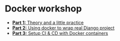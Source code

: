Docker workshop
===============

* [**Part 1:** Theory and a little practice](docs/part-01.md)
* [**Part 2:** Using docker to wrap real Django project](docs/part-02.md)
* [**Part 3:** Setup CI & CD with Docker containers](docs/part-03.md)
